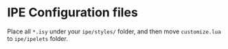 IPE Configuration files
=======================

Place all `*.isy` under your `ipe/styles/` folder, and then move `customize.lua` to `ipe/ipelets` folder.

